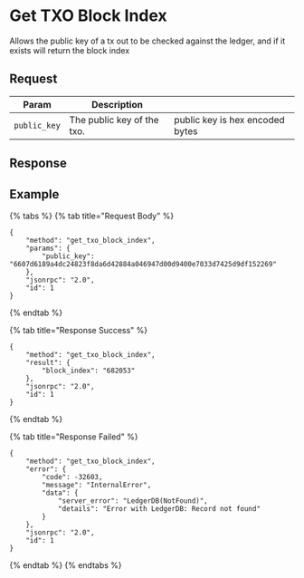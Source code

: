 # Get TXO Block Index

Allows the public key of a tx out to be checked against the ledger, and if it exists will return the block index

## Request

| Param        | Description                |                                 |
| ------------ | -------------------------- | ------------------------------- |
| `public_key` | The public key of the txo. | public key is hex encoded bytes |

## Response

## Example

{% tabs %}
{% tab title="Request Body" %}
```
{
    "method": "get_txo_block_index",
    "params": {
        "public_key": "6607d6189a4dc24823f8da6d42884a046947d00d9400e7033d7425d9df152269"
    },
    "jsonrpc": "2.0",
    "id": 1
}
```
{% endtab %}

{% tab title="Response Success" %}
```
{
    "method": "get_txo_block_index",
    "result": {
        "block_index": "682053"
    },
    "jsonrpc": "2.0",
    "id": 1
}
```
{% endtab %}

{% tab title="Response Failed" %}
```
{
    "method": "get_txo_block_index",
    "error": {
        "code": -32603,
        "message": "InternalError",
        "data": {
            "server_error": "LedgerDB(NotFound)",
            "details": "Error with LedgerDB: Record not found"
        }
    },
    "jsonrpc": "2.0",
    "id": 1
}
```
{% endtab %}
{% endtabs %}
